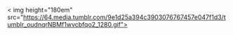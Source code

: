 < img height="180em" src="https://64.media.tumblr.com/9e1d25a394c3903076767457e047f1d3/tumblr_oudnqrNBMf1wvcbfqo2_1280.gif">

